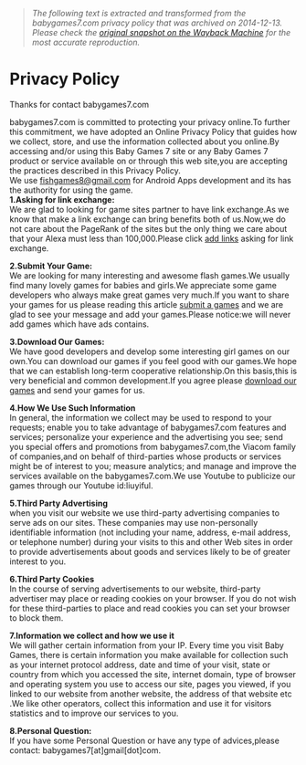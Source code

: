 > *The following text is extracted and transformed from the babygames7.com privacy policy that was archived on 2014-12-13. Please check the [original snapshot on the Wayback Machine](https://web.archive.org/web/20141213003610id_/http%3A//www.babygames7.com/Privacy-policy.html) for the most accurate reproduction.*

# Privacy Policy

Thanks for contact babygames7.com

babygames7.com is committed to protecting your privacy online.To further this commitment, we have adopted an Online Privacy Policy that guides how we collect, store, and use the information collected about you online.By accessing and/or using this Baby Games 7 site or any Baby Games 7 product or service available on or through this web site,you are accepting the practices described in this Privacy Policy.  
We use fishgames8@gmail.com for Android Apps development and its has the authority for using the game.  
**1.Asking for link exchange:**  
We are glad to looking for game sites partner to have link exchange.As we know that make a link exchange can bring benefits both of us.Now,we do not care about the PageRank of the sites but the only thing we care about that your Alexa must less than 100,000.Please click [add links](https://web.archive.org/link/add.asp "Add Link") asking for link exchange.

**2.Submit Your Game:**  
We are looking for many interesting and awesome flash games.We usually find many lovely games for babies and girls.We appreciate some game developers who always make great games very much.If you want to share your games for us please reading this article [submit a games](https://web.archive.org/submit-games.html "submit games") and we are glad to see your message and add your games.Please notice:we will never add games which have ads contains.

**3.Download Our Games:**  
We have good developers and develop some interesting girl games on our own.You can download our games if you feel good with our games.We hope that we can establish long-term cooperative relationship.On this basis,this is very beneficial and common development.If you agree please [download our games](https://web.archive.org/download-games.html "Download Games") and send your games for us.

**4.How We Use Such Information**  
In general, the information we collect may be used to respond to your requests; enable you to take advantage of babygames7.com features and services; personalize your experience and the advertising you see; send you special offers and promotions from babygames7.com,the Viacom family of companies,and on behalf of third-parties whose products or services might be of interest to you; measure analytics; and manage and improve the services available on the babygames7.com.We use Youtube to publicize our games through our Youtube id:liuyiful.

**5.Third Party Advertising**  
when you visit our website we use third-party advertising companies to serve ads on our sites. These companies may use non-personally identifiable information (not including your name, address, e-mail address, or telephone number) during your visits to this and other Web sites in order to provide advertisements about goods and services likely to be of greater interest to you.

**6.Third Party Cookies**  
In the course of serving advertisements to our website, third-party advertiser may place or reading cookies on your browser. If you do not wish for these third-parties to place and read cookies you can set your browser to block them.

**7.Information we collect and how we use it**  
We will gather certain information from your IP. Every time you visit Baby Games, there is certain information you make available for collection such as your internet protocol address, date and time of your visit, state or country from which you accessed the site, internet domain, type of browser and operating system you use to access our site, pages you viewed, if you linked to our website from another website, the address of that website etc .We like other operators, collect this information and use it for visitors statistics and to improve our services to you.

**8.Personal Question:**  
If you have some Personal Question or have any type of advices,please contact: babygames7[at]gmail[dot]com.
